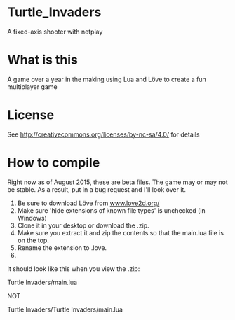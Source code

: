 # Turtle_Invaders
A fixed-axis shooter with netplay

# What is this
A game over a year in the making using Lua and Löve to create a fun multiplayer game

# License
See http://creativecommons.org/licenses/by-nc-sa/4.0/ for details

# How to compile
Right now as of August 2015, these are beta files. The game may or may not be stable.
As a result, put in a bug request and I'll look over it.

1. Be sure to download Löve from www.love2d.org/
2. Make sure 'hide extensions of known file types' is unchecked (in Windows)
3. Clone it in your desktop or download the .zip. 
4. Make sure you extract it and zip the contents so that the main.lua file is on the top.
5. Rename the extension to .love.
6. 
It should look like this when you view the .zip:

Turtle Invaders/main.lua

NOT

Turtle Invaders/Turtle Invaders/main.lua



